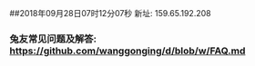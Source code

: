 ##2018年09月28日07时12分07秒 新址: 159.65.192.208
### 兔友常见问题及解答: https://github.com/wanggonging/d/blob/w/FAQ.md
